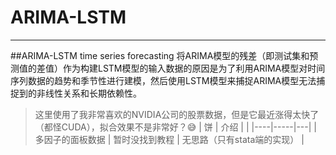 # ARIMA-LSTM
---
##ARIMA-LSTM time series forecasting
将ARIMA模型的残差（即测试集和预测值的差值）作为构建LSTM模型的输入数据的原因是为了利用ARIMA模型对时间序列数据的趋势和季节性进行建模，然后使用LSTM模型来捕捉ARIMA模型无法捕捉到的非线性关系和长期依赖性。
>这里使用了我非常喜欢的NVIDIA公司的股票数据，但是它最近涨得太快了（都怪CUDA），拟合效果不是非常好？😅
| 饼 | 介绍 |   |
|----|-----|---|
| 多因子的面板数据 | 暂时没找到教程 | 无思路（只有stata端的实现） |
